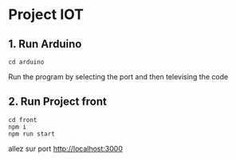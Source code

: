 # Project IOT

## 1. Run Arduino
```
cd arduino
```
Run the program by selecting the port and then televising the code 

## 2. Run Project front
```
cd front
npm i
npm run start
```

allez sur port [http://localhost:3000](http://localhost:3000)
